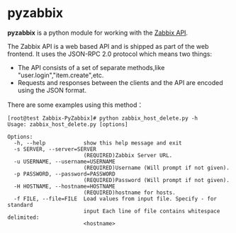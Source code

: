 pyzabbix
========

**pyzabbix** is a python module for working with the [Zabbix API](https://www.zabbix.com/documentation/2.2/manual/api).

The Zabbix API is a web based API and is shipped as part of the web frontend. It uses the JSON-RPC 2.0 protocol which means two things:

*   The API consists of a set of separate methods,like "user.login","item.create",etc.
*   Requests and responses between the clients and the API are encoded using the JSON format.

There are some examples using this method：
```
[root@test Zabbix-PyZabbix]# python zabbix_host_delete.py -h
Usage: zabbix_host_delete.py [options]

Options:
  -h, --help            show this help message and exit
  -s SERVER, --server=SERVER
                        (REQUIRED)Zabbix Server URL.
  -u USERNAME, --username=USERNAME
                        (REQUIRED)Username (Will prompt if not given).
  -p PASSWORD, --password=PASSWORD
                        (REQUIRED)Password (Will prompt if not given).
  -H HOSTNAME, --hostname=HOSTNAME
                        (REQUIRED)hostname for hosts.
  -f FILE, --file=FILE  Load values from input file. Specify - for standard
                        input Each line of file contains whitespace delimited:
                        <hostname>
```
